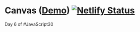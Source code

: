 # Canvas ([Demo](https://kylejrp-canvas.netlify.app/)) [![Netlify Status](https://api.netlify.com/api/v1/badges/89ef3ae6-14bb-4d9d-831e-1e98086e2fb6/deploy-status)](https://app.netlify.com/sites/kylejrp-canvas/deploys)

Day 6 of #JavaScript30